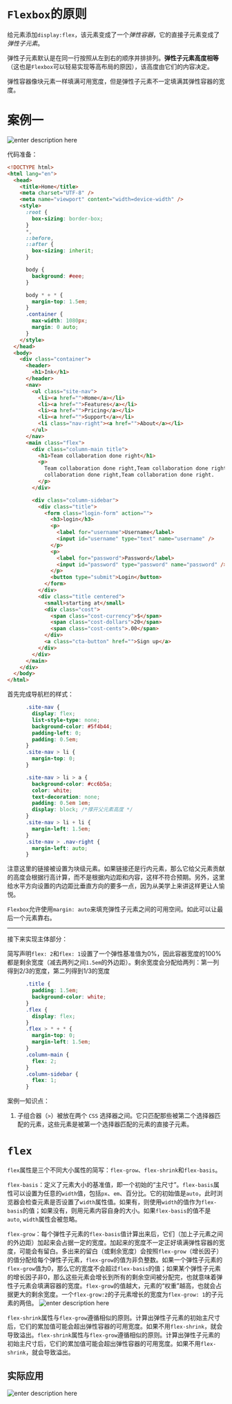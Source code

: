 # `Flexbox`的原则

给元素添加`display:flex`，该元素变成了一个*弹性容器*，它的直接子元素变成了*弹性子元素*。

弹性子元素默认是在同一行按照从左到右的顺序并排排列。**弹性子元素高度相等**（这也是`Flexbox`可以轻易实现等高布局的原因），该高度由它们的内容决定。

弹性容器像块元素一样填满可用宽度，但是弹性子元素不一定填满其弹性容器的宽度。


# 案例一

![enter description here](./images/1692933733904.png)

代码准备：

```html
<!DOCTYPE html>
<html lang="en">
  <head>
    <title>Home</title>
    <meta charset="UTF-8" />
    <meta name="viewport" content="width=device-width" />
    <style>
      :root {
        box-sizing: border-box;
      }
      *,
      ::before,
      ::after {
        box-sizing: inherit;
      }

      body {
        background: #eee;
      }

      body * + * {
        margin-top: 1.5em;
      }
      .container {
        max-width: 1080px;
        margin: 0 auto;
      }
    </style>
  </head>
  <body>
    <div class="container">
      <header>
        <h1>Ink</h1>
      </header>
      <nav>
        <ul class="site-nav">
          <li><a href="">Home</a></li>
          <li><a href="">Features</a></li>
          <li><a href="">Pricing</a></li>
          <li><a href="">Support</a></li>
          <li class="nav-right"><a href="">About</a></li>
        </ul>
      </nav>
      <main class="flex">
        <div class="column-main title">
          <h1>Team collaboration done right</h1>
          <p>
            Team collaboration done right,Team collaboration done right,Team
            collaboration done right,Team collaboration done right.
          </p>
        </div>

        <div class="column-sidebar">
          <div class="title">
            <form class="login-form" action="">
              <h3>login</h3>
              <p>
                <label for="username">Username</label>
                <input id="username" type="text" name="username" />
              </p>
              <p>
                <label for="password">Password</label>
                <input id="password" type="password" name="password" />
              </p>
              <button type="submit">Login</button>
            </form>
          </div>
          <div class="title centered">
            <small>starting at</small>
            <div class="cost">
              <span class="cost-currency">$</span>
              <span class="cost-dollars">20</span>
              <span class="cost-cents">.00</span>
            </div>
            <a class="cta-button" href="">Sign up</a>
          </div>
        </div>
      </main>
    </div>
  </body>
</html>

```

首先完成导航栏的样式：

```css
      .site-nav {
        display: flex;
        list-style-type: none;
        background-color: #5f4b44;
        padding-left: 0;
        padding: 0.5em;
      }
      .site-nav > li {
        margin-top: 0;
      }

      .site-nav > li > a {
        background-color: #cc6b5a;
        color: white;
        text-decoration: none;
        padding: 0.5em 1em;
        display: block; /*撑开父元素高度 */
      }
      .site-nav > li + li {
        margin-left: 1.5em;
      }
      .site-nav > .nav-right {
        margin-left: auto;
      }
```

注意这里的链接被设置为块级元素。如果链接还是行内元素，那么它给父元素贡献的高度会根据行高计算，而不是根据内边距和内容，这样不符合预期。另外，这里给水平方向设置的内边距比垂直方向的要多一点，因为从美学上来讲这样更让人愉悦。

`Flexbox`允许使用`margin: auto`来填充弹性子元素之间的可用空间。如此可以让最后一个元素靠右。

---

接下来实现主体部分：

简写声明`flex: 2`和`flex: 1`设置了一个弹性基准值为0%，因此容器宽度的100%都是剩余宽度（减去两列之间`1.5em`的外边距）。剩余宽度会分配给两列：第一列得到2/3的宽度，第二列得到1/3的宽度

```css
      .title {
        padding: 1.5em;
        background-color: white;
      }
      .flex {
        display: flex;
      }
      .flex > * + * {
        margin-top: 0;
        margin-left: 1.5em;
      }
      .column-main {
        flex: 2;
      }
      .column-sidebar {
        flex: 1;
      }
```



案例一知识点：

1. 子组合器（`>`）被放在两个 `CSS` 选择器之间。它只匹配那些被第二个选择器匹配的元素，这些元素是被第一个选择器匹配的元素的直接子元素。


# `flex`

`flex`属性是三个不同大小属性的简写：`flex-grow`、`flex-shrink`和`flex-basis`。

`flex-basis`：定义了元素大小的基准值，即一个初始的“主尺寸”。`flex-basis`属性可以设置为任意的`width`值，包括`px`、`em`、百分比。它的初始值是`auto`，此时浏览器会检查元素是否设置了`width`属性值。如果有，则使用`width`的值作为`flex-basis`的值；如果没有，则用元素内容自身的大小。如果`flex-basis`的值不是`auto`, `width`属性会被忽略。

`flex-grow`：每个弹性子元素的`flex-basis`值计算出来后，它们（加上子元素之间的外边距）加起来会占据一定的宽度。加起来的宽度不一定正好填满弹性容器的宽度，可能会有留白。多出来的留白（或剩余宽度）会按照`flex-grow`（增长因子）的值分配给每个弹性子元素，`flex-grow`的值为非负整数。如果一个弹性子元素的`flex-grow`值为0，那么它的宽度不会超过`flex-basis`的值；如果某个弹性子元素的增长因子非0，那么这些元素会增长到所有的剩余空间被分配完，也就意味着弹性子元素会填满容器的宽度。`flex-grow`的值越大，元素的“权重”越高，也就会占据更大的剩余宽度。一个`flex-grow:2`的子元素增长的宽度为`flex-grow: 1`的子元素的两倍。
	   ![enter description here](./images/1692956056032.png)
	   
`flex-shrink`属性与`flex-grow`遵循相似的原则。计算出弹性子元素的初始主尺寸后，它们的累加值可能会超出弹性容器的可用宽度。如果不用`flex-shrink`，就会导致溢出。`flex-shrink`属性与`flex-grow`遵循相似的原则。计算出弹性子元素的初始主尺寸后，它们的累加值可能会超出弹性容器的可用宽度。如果不用`flex-shrink`，就会导致溢出。

## 实际应用

![enter description here](./images/1692958877078.png)

